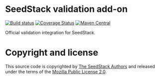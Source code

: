 # SeedStack validation add-on

[![Build status](https://travis-ci.org/seedstack/validation-addon.svg?branch=master)](https://travis-ci.org/seedstack/validation-addon) [![Coverage Status](https://coveralls.io/repos/seedstack/validation-addon/badge.svg?branch=master)](https://coveralls.io/r/seedstack/validation-addon?branch=master) [![Maven Central](https://maven-badges.herokuapp.com/maven-central/org.seedstack.addons.validation/validation/badge.svg?style=flat)](https://maven-badges.herokuapp.com/maven-central/org.seedstack.addons.validation/validation)

Official validation integration for SeedStack.

# Copyright and license

This source code is copyrighted by [The SeedStack Authors](https://github.com/seedstack/seedstack/blob/master/AUTHORS) and
released under the terms of the [Mozilla Public License 2.0](https://www.mozilla.org/MPL/2.0/). 
